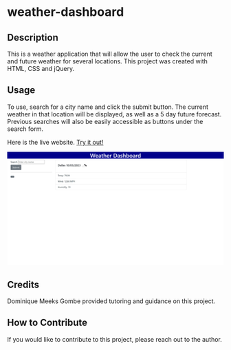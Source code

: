# weather-dashboard

## Description

This is a weather application that will allow the user to check the current and future weather for several locations. This project was created with HTML, CSS and jQuery.


## Usage

To use, search for a city name and click the submit button. The current weather in that location will be displayed, as well as a 5 day future forecast. Previous searches will also be easily accessible as buttons under the search form.

Here is the live website. [Try it out!](https://shanna-not-shawna.github.io/weather-dashboard/)


![Screenshot of Weather Dashboard](./assets/images/weatherdashboardscreenshot.png)

## Credits

Dominique Meeks Gombe provided tutoring and guidance on this project.

## How to Contribute

If you would like to contribute to this project, please reach out to the author.